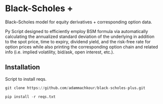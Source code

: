# Black-Scholes +
Black–Scholes model for equity derivatives + corresponding option data.

Py Script designed to efficiently employ BSM formula via automatically calculating the annualized standard deviation of the underlying in addition to the spot price, time to expiry, dividend yield, and the risk-free rate for option prices while also printing the corresponding option chain and related info (i.e. implied volatility, bid/ask, open interest, etc.).

## Installation
Script to install reqs.
```python
git clone https://github.com/adammachkour/black-scholes-plus.git
```
```python
pip install -r reqs.txt
```
